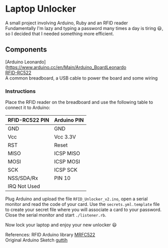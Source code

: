 # Laptop Unlocker
A small project involving  Arduino, Ruby and an RFID reader  
Fundamentally I'm lazy and typing a password many times a day is tiring :smiley:, so I decided that I needed something more efficient. 

## Components

[Arduino Leonardo](https://www.arduino.cc/en/Main/Arduino_BoardLeonardo  
[RFID-RC522](https://www.amazon.co.uk/dp/B00E0ODLWQ?tag=duckduckgo-osx-uk-21&linkCode=osi&th=1&psc=1)  
A common breadboard, a USB cable to power the board and some wiring   

### Instructions

Place the RFID reader on the breadboard and use the following table to connect it to Arduino:

| RFID-RC522 PIN | Arduino PIN |
|----------------|-------------|
| GND            | GND         |
| Vcc            | Vcc 3.3V    |
| RST            | Reset       |
| MISO           | ICSP MISO   |
| MOSI           | ICSP MOSI   |
| SCK            | ICSP SCK    |
| NSS/SDA/Rx     | PIN 10      |
| IRQ Not Used   |             |  

Plug Arduino and upload the file `RFID_Unlocker_v2.ino`, open a serial monitor and read the code of your card.
Use the `secrets.yml.template` file to create your secret file where you will associate a card to your password.
Close the serial monitor and start `./listener.rb`.

Now lock your laptop and enjoy your new unlocker :smiley:

References: 
RFID Arduino library [MRFC522](https://github.com/ljos/MFRC522)  
Original Arduino Sketch [guttih](https://github.com/guttih)
